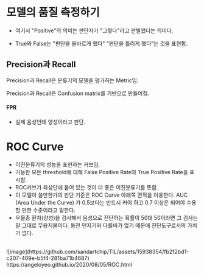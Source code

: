 
# 모델의 품질 측정하기 

- 여기서 "Positive"의 의미는 판단자가 "그렇다"라고 판별했다는 의미다. 

- True와 False는 "판단을 올바르게 했다" "판단을 틀리게 했다"는 것을 표현함.



## Precision과 Recall 
Precision과 Recall은 분류기의 모델을 평가하는 Metric임. 

Precision과 Recall은 Confusion matrix를 기반으로 만들어짐. 


#### FPR 
- 실제 음성인데 양성이라고 판단. 


# ROC Curve 
- 이진분류기의 성능을 표현하는 커브임. 
- 가능한 모든 threshold에 대해 False Positive Rate와 True Positive Rate을 표시함.
- ROC커브가 좌상단에 붙어 있는 것이 더 좋은 이진분류기를 뜻함.
- 이 모델이 쓸만한가의 판단 기준은 ROC Curve 아래쪽 면적을 이용한다. AUC (Area Under the Curve) 가 0.5보다는 반드시 커야 하고 0.7 이상은 되어야 수용할 만한 수준이라고 말한다.
- 우울증 환자(양성)을 검사해서 음성으로 진단하는 확률이 50대 50이라면 그 검사는 말 그대로 무용지물이다. 동전 던지기와 다를바가 없기 때문에 진단도구로서의 가치가 없다. 


<br>
![image](https://github.com/sandartchip/TIL/assets/15938354/fb2f2bd1-c207-409e-b5f4-281ba71b4687)
https://angeloyeo.github.io/2020/08/05/ROC.html
